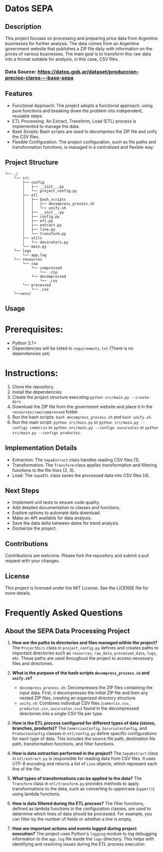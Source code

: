 # Datos SEPA

## Description

This project focuses on processing and preparing price data from Argentine businesses for further analysis. 
The data comes from an Argentine government website that publishes a ZIP file daily with information on 
the prices of various businesses. The main goal is to transform this raw data into a format suitable 
for analysis, in this case, CSV files.

### Data Source: https://datos.gob.ar/dataset/produccion-precios-claros---base-sepa

## Features

- Functional Approach: The project adopts a functional approach, using pure functions and breaking down the 
  problem into independent, reusable steps.
- ETL Processing: An Extract, Transform, Load (ETL) process is implemented to manage the data.
- Bash Scripts: Bash scripts are used to decompress the ZIP file and unify the CSV files.
- Flexible Configuration: The project configuration, such as file paths and transformation functions, 
  is managed in a centralized and flexible way.

## Project Structure

```
└── ./
    └── src
        ├── config
        │   ├── __init__.py
        │   └── project_config.py
        ├── etl
        │   ├── bash_scripts
        │   │   ├── decompress_process.sh
        │   │   └── unify.sh
        │   ├── __init__.py
        │   ├── config.py
        │   ├── etl.py
        │   ├── extract.py
        │   ├── line.py
        │   └── transform.py
        ├── utils
        │   └── decorators.py
        └── main.py
    └── logs
        └── app.log
    └── resources
        └── raw
            └── compressed
                └── .zip
            └── decompressed
                └── .csv
        └── processed
            └── .csv
    └──venv/
```

## Usage

# Prerequisites:

- Python 3.7+
- Dependencies will be listed in `requirements.txt` (There is no dependencies yet)

# Instructions:

1. Clone the repository.
2. Install the dependencies.
3. Create the project structure executing `python src/main.py --create-dirs`
4. Download the ZIP file from the government website and place it in the `resources/raw/compressed` folder.
5. Run the bash scripts: `bash decompress_process.sh` and `bash unify.sh`.
6. Run the main script: `python src/main.py` or `python src/main.py --configs comercio` or `python src/main.py --configs sucursales` or `python src/main.py --configs productos`.

## Implementation Details

- Extraction: The `SepaExtract` class handles reading CSV files [1].
- Transformation: The `Transform` class applies transformation and filtering functions to the file lines [2, 3].
- Load: The `SepaETL` class saves the processed data into CSV files [4].

## Next Steps

- Implement unit tests to ensure code quality.
- Add detailed documentation to classes and functions.
- Explore options to automate data download.
- Make an API available for data analysis.
- Save the data delta between dates for trend analysis.
- Dockerize the project.

## Contributions

Contributions are welcome. Please fork the repository and submit a pull request with your changes.

## License

This project is licensed under the MIT License. See the LICENSE file for more details.

# Frequently Asked Questions

## About the SEPA Data Processing Project

1. **How are the paths to directories and files managed within the project?**
   The `ProjectDirs` class in `project_config.py` defines and creates paths to important directories such as `resources`, `raw_data`, `processed_data`, `logs`, etc. These paths are used throughout the project to access necessary files and directories.

2. **What is the purpose of the bash scripts `decompress_process.sh` and `unify.sh`?**
   - `decompress_process.sh`: Decompresses the ZIP files containing the input data. First, it decompresses the initial ZIP file and then any nested ZIP files, creating an organized directory structure.
   - `unify.sh`: Combines individual CSV files (`comercio.csv`, `productos.csv`, `sucursales.csv`) found in the decompressed directories into a single CSV file per type.

3. **How is the ETL process configured for different types of data (stores, branches, products)?**
   The `ComerciosConfig`, `SucursalesConfig`, and `ProductosConfig` classes in `etl/config.py` define specific configurations for each type of data. This includes the source file path, destination file path, transformation functions, and filter functions.

4. **How is data extraction performed in the project?**
   The `SepaExtract` class in `etl/extract.py` is responsible for reading data from CSV files. It uses UTF-8 encoding and returns a list of `Line` objects, which represent each line of the file.

5. **What types of transformations can be applied to the data?**
   The `Transform` class in `etl/transform.py` provides methods to apply transformations to the data, such as converting to uppercase (`upper()`) using lambda functions.

6. **How is data filtered during the ETL process?**
   The filter functions, defined as lambda functions in the configuration classes, are used to determine which lines of data should be processed. For example, you can filter by the number of fields or whether a line is empty.

7. **How are important actions and events logged during project execution?**
   The project uses Python's `logging` module to log debugging information to the `app.log` file inside the `logs` directory. This helps with identifying and resolving issues during the ETL process execution.